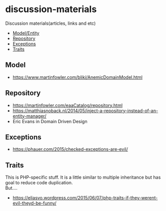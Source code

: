 # discussion-materials
Discussion materials(articles, links and etc)

- [Model/Entity](#model)
- [Repository](#repository)
- [Exceptions](#exceptions)
- [Traits](#traits)

## Model
- https://www.martinfowler.com/bliki/AnemicDomainModel.html

## Repository
- https://martinfowler.com/eaaCatalog/repository.html
- https://matthiasnoback.nl/2014/05/inject-a-repository-instead-of-an-entity-manager/
- Eric Evans in Domain Driven Design

## Exceptions

- https://phauer.com/2015/checked-exceptions-are-evil/


## Traits

This is PHP-specific stuff. It is a little similar to multiple inheritance but has goal to reduce code duplication.  
But....

- https://eliasvo.wordpress.com/2015/06/07/php-traits-if-they-werent-evil-theyd-be-funny/
